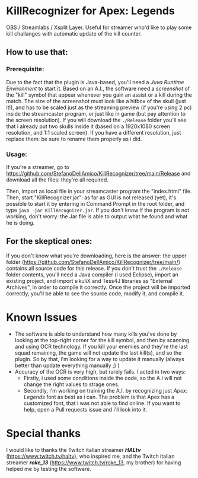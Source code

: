 # KillRecognizer for Apex: Legends
 OBS / Streamlabs / Xsplit Layer. 
 Useful for streamer who'd like to play some kill challanges with automatic update of the kill counter.

## How to use that:

### Prerequisite:
 Due to the fact that the plugin is Java-based, you'll need a _Juva Runtime Environment_ to start it. 
 Based on an A.I., the software need a _screenshot_ of the "kill" symbol that appear whenever you gain an assist or a kill during the match. The size of the screenshot must look like a hitbox of the skull (just it!), and has to be scaled just as the streaming preview (if you're using 2 pc) inside the streamcaster program, or just like in game (but pay attention to the screen resolution). If you will download the `./Release` folder you'll see that i already put two skulls inside it (based on a 1920x1080 screen resolution, and 1:1 scaled screen). If you have a different resolution, just replace them: be sure to rename them properly as i did.
 
 ### Usage:
 If you're a streamer, go to https://github.com/StefanoDellAmico/KillRecognizer/tree/main/Release and download all the files: they're all required.
 
 Then, import as local file in your streamcaster program the "index.html" file. Then, start "KillRecognizer.jar": as far as GUI is not released (yet), it's possible to start it by entering in Command Prompt in the root folder, and type `java -jar KillRecognizer.jar`. If you don't know if the program is not working, don't worry: the Jar file is able to output what he found and what he is doing.

## For the skeptical ones:
 If you don't know what you're downloading, here is the answer: the upper folder (https://github.com/StefanoDellAmico/KillRecognizer/tree/main/) contains all source code for  this release. 
 If you don't trust the `./Release` folder contents, you'll need a Java compiler (i used Eclipse), import an existing project, and import sikuliX and Tess4J libraries as "External Archives", in order to compile it correctly. Once the project will be imported correctly, you'll be able to see the source code, modify it, and compile it.

# Known Issues
 - The software is able to understand how many kills you've done by looking at the top-right corner for the kill symbol, and then by scanning and using OCR technology. If you kill your enemies and they're the last squad remaining, the game will not update the last kill(s), and so the plugin. So by that, i'm looking for a way to update it manually (always better than update everything manually ;) )
 - Accuracy of the OCR is very high, but rarely fails. I acted in two ways:
   - Firstly, i used some conditions inside the code, so the A.I will not change the right values to strage ones.
   - Secondly, i'm working on training the A.I. by recognizing just _Apex: Legends_ font as best as i can. The problem is that Apex has a customized font, that i was not able to find online. If you want to help, open a Pull requests issue and i'll look into it.

# Special thanks
I would like to thanks the Twitch italian streamer **_HALtv_** (https://www.twitch.tv/haltv), who inspired me, and the Twitch italian streamer **_roke_13_** (https://www.twitch.tv/roke_13, my brother) for having helped me by testing the software. 
